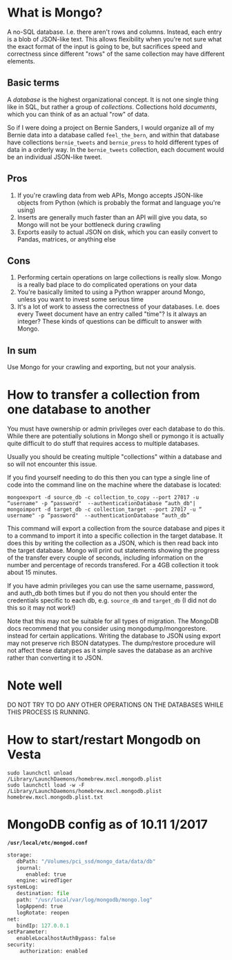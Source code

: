 # What is Mongo?

A no-SQL database. I.e. there aren't rows and columns. Instead, each entry is a blob of JSON-like text. This allows flexibility when you're not sure what the exact format of the input is going to be, but sacrifices speed and correctness since different "rows" of the same collection may have different elements.

## Basic terms

A *database* is the highest organizational concept. It is not one single thing like in SQL, but rather a group of *collections*. Collections hold *documents*, which you can think of as an actual "row" of data.

So if I were doing a project on Bernie Sanders, I would organize all of my Bernie data into a database called `feel_the_bern`, and within that database have collections `bernie_tweets` and `bernie_press` to hold different types of data in a orderly way. In the `bernie_tweets` collection, each document would be an individual JSON-like tweet.

## Pros

1. If you're crawling data from web APIs, Mongo accepts JSON-like objects from Python (which is probably the format and language you're using)
2. Inserts are generally much faster than an API will give you data, so Mongo will not be your bottleneck during crawling
3. Exports easily to actual JSON on disk, which you can easily convert to Pandas, matrices, or anything else

## Cons

1. Performing certain operations on large collections is really slow. Mongo is a really bad place to do complicated operations on your data
2. You're basically limited to using a Python wrapper around Mongo, unless you want to invest some serious time
3. It's a lot of work to assess the correctness of your databases. I.e. does every Tweet document have an entry called "time"? Is it always an integer? These kinds of questions can be difficult to answer with Mongo.

## In sum

Use Mongo for your crawling and exporting, but not your analysis.

# How to transfer a collection from one database to another

You must have ownership or admin privileges over each database to do this. While there are potentially solutions in
Mongo shell or pymongo it is actually quite difficult to do stuff that requires access to multiple databases.

Usually you should be creating multiple "collections" within a database and so will not encounter this issue.

If you find yourself needing to do this then you can type a single line of code into the command line on the machine where
the database is located:

```
mongoexport -d source_db -c collection_to_copy --port 27017 -u “username" -p “password"  --authenticationDatabase “auth_db"|
mongoimport -d target_db -c collection_target --port 27017 -u “ username" -p “password"  --authenticationDatabase “auth_db”
```

This command will export a collection from the source database and pipes it to a command to import it into a specific
collection in the target database. It does this by writing the collection as a JSON, which is then read back into the target
database. Mongo will print out statements showing the progress of the transfer every couple
of seconds, including information on the number and percentage of records transfered. For a 4GB collection it took
about 15 minutes.

If you have admin privileges you can use the same username, password, and auth_db both times but if you do not then you should
enter the credentials specific to each db, e.g. `source_db` and `target_db` (I did not do this so it may not work!)

Note that this may not be suitable for all types of migration. The MongoDB docs recommend that you consider using mongodump/mongorestore.
instead for certain applications. Writing the database to JSON using export may not preserve rich BSON datatypes. The dump/restore procedure will not affect these datatypes as it simple saves the database as an archive rather than converting it to JSON.

# Note well

DO NOT TRY TO DO ANY OTHER OPERATIONS ON THE DATABASES WHILE THIS PROCESS IS RUNNING.

# How to start/restart Mongodb on Vesta

```
sudo launchctl unload /Library/LaunchDaemons/homebrew.mxcl.mongodb.plist
sudo launchctl load -w -F /Library/LaunchDaemons/homebrew.mxcl.mongodb.plist
homebrew.mxcl.mongodb.plist.txt
```

# MongoDB config as of 10.11 1/2017

**`/usr/local/etc/mongod.conf`**

```python
storage:
   dbPath: "/Volumes/pci_ssd/mongo_data/data/db"
   journal:
      enabled: true
   engine: wiredTiger
systemLog:
   destination: file
   path: "/usr/local/var/log/mongodb/mongo.log"
   logAppend: true
   logRotate: reopen
net:
   bindIp: 127.0.0.1
setParameter:
   enableLocalhostAuthBypass: false
security:
    authorization: enabled
```